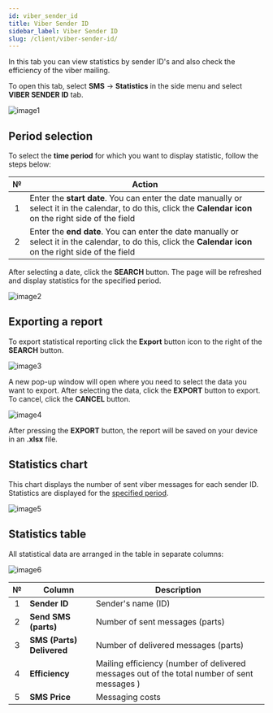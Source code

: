 ```yaml
---
id: viber_sender_id
title: Viber Sender ID
sidebar_label: Viber Sender ID
slug: /client/viber-sender-id/
---
```


In this tab you can view statistics by sender ID's and also check the efficiency of the viber mailing.

To open this tab, select **SMS** → **Statistics** in the side menu and select **VIBER SENDER ID** tab.

![image1](/img/en/client_statistics_viber_sender_id/image1.png)

## Period selection

To select the **time period** for which you want to display statistic, follow the steps below:

|  №  | Action |
| :-: | ------ |
| 1 | Enter the **start date**. You can enter the date manually or select it in the calendar, to do this, click the **Calendar icon** on the right side of the field |
| 2 | Enter the **end date**. You can enter the date manually or select it in the calendar, to do this, click the **Calendar icon** on the right side of the field |

After selecting a date, click the **SEARCH** button. The page will be refreshed and display statistics for the specified period.

![image2](/img/en/client_statistics_viber_sender_id/image2.png)

## Exporting a report

To export statistical reporting click the **Export** button icon to the right of the **SEARCH** button.

![image3](/img/en/client_statistics_viber_sender_id/image3.png)

A new pop-up window will open where you need to select the data you want to export. After selecting the data, click the **EXPORT** button to export. To cancel, click the **CANCEL** button.

![image4](/img/en/client_statistics_viber_sender_id/image4.png)

After pressing the **EXPORT** button, the report will be saved on your device in an **.xlsx** file.

## Statistics chart

This chart displays the number of sent viber messages for each sender ID. Statistics are displayed for the [specified period](#period-selection).

![image5](/img/en/client_statistics_viber_sender_id/image5.png)

## Statistics table

All statistical data are arranged in the table in separate columns:

![image6](/img/en/client_statistics_viber_sender_id/image6.png)

|  №  | Column | Description |
| :-: | ------ | ----------- |
| 1 | **Sender ID** | Sender's name (ID) |
| 2 | **Send SMS (parts)** | Number of sent messages (parts) |
| 3 | **SMS (Parts) Delivered** | Number of delivered messages (parts) |
| 4 | **Efficiency** | Mailing efficiency (number of delivered messages out of the total number of sent messages ) |
| 5 | **SMS Price** | Messaging costs |
